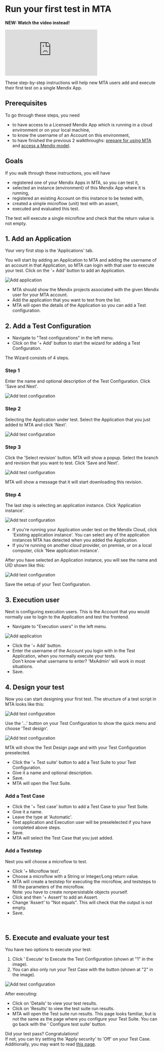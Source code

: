 # Run your first test in MTA

**NEW: Watch the video instead!**
<iframe src="https://player.vimeo.com/video/852636928?h=601d67c079" frameborder="0" allow="autoplay; fullscreen" allowfullscreen></iframe>
<br/>

These step-by-step instructions will help new MTA users add and execute their first test on a single Mendix App.

## Prerequisites

To go through these steps, you need
- to have access to a Licensed Mendix App which is running in a cloud environment or on your local machine,
- to know the username of an Account on this environment,
- to have finished the previous 2 walkthroughs: [prepare for using MTA](prepare-for-using-mta) and [access a Mendix model](access-mendix-model).

## Goals

If you walk through these instructions, you will have 
- registered one of your Mendix Apps in MTA, so you can test it,
- selected an instance (environment) of this Mendix App where it is running,  
- registered an existing Account on this instance to be tested with,
- created a simple microflow (unit) test with an assert,
- executed and evaluated this test.

The test will execute a single microflow and check that the return value is not empty.

## 1. Add an Application

Your very first stop is the 'Applications' tab. 

You will start by adding an Application to MTA and adding the username of an account in that Application, so MTA can login with that user to execute your test.
Click on the '+ Add' button to add an Application.

![Add application](images/run_first_test/00.png)

- MTA should show the Mendix projects associated with the given Mendix user for your MTA account.
- Add the application that you want to test from the list.
- MTA will open the details of the Application so you can add a Test configuration. 

## 2. Add a Test Configuration

- Navigate to "Test configurations" in the left menu.
- Click on the '+ Add' button to start the wizard for adding a Test Configuration.


The Wizard consists of 4 steps. 

### Step 1

Enter the name and optional description of the Test Configuration. Click 'Save and Next'. 


![Add test configuration](images/run_first_test/03.png)


### Step 2


Selecting the Application under test. Select the Application that you just added to MTA and click 'Next'.


![Add test configuration](images/run_first_test/04.png)


### Step 3


Click the 'Select revision' button. MTA will show a popup. Select the branch and revision that you want to test. Click 'Save and Next'. 


![Add test configuration](images/run_first_test/05.png)


MTA will show a message that it will start downloading this revision.

### Step 4

The last step is selecting an application instance. Click 'Application instance'.


![Add test configuration](images/run_first_test/06.png)


- If you're running your Application under test on the Mendix Cloud, click 'Existing application instance'. You can select any of the application instances MTA has detected when you added the Application.
- If you're running on another cloud provider, on premise, or on a local computer, click 'New application instance'. 

After you have selected an Application instance, you will see the name and UID shown like this:


![Add test configuration](images/run_first_test/07.png)


Save the setup of your Test Configuration.

## 3. Execution user

Next is configuring execution users. This is the Account that you would normally use to login to the Application and test the frontend. 

- Navigate to "Execution users" in the left menu.

![Add application](images/run_first_test/01.png)

- Click the '+ Add' button.
- Enter the username of the Account you login with in the Test Application, when you normally execute your tests.<br/>Don't know what username to enter?  'MxAdmin' will work in most situations.
- Save. 


## 4. Design your test

Now you can start designing your first test. 
The structure of a test script in MTA looks like this:

![Add test configuration](images/run_first_test/test_configuration_scheme.png)


Use the '...' button on your Test Configuration to show the quick menu and choose 'Test design'.

![Add test configuration](images/run_first_test/08.png)

MTA will show the Test Design page and with your Test Configuration preselected.
- Click the '+ Test suite' button to add a Test Suite to your Test Configuration.
- Give it a name and optional description.
- Save.
- MTA will open the Test Suite.

### Add a Test Case
- Click the '+ Test case' button to add a Test Case to your Test Suite.
- Give it a name.
- Leave the type at 'Automatic'.
- Test application and Execution user will be preselelected if you have completed above steps.
- Save.
- MTA will select the Test Case that you just added.

### Add a Teststep
Next you will choose a microflow to test.
- Click '+ Microflow test'.
- Choose a microflow with a String or Integer/Long return value.  
- MTA will create a teststep for executing the microflow, and teststeps to fill the parameters of the microflow. <br/>Note: you have to create nonpersistable objects yourself. 
- Click <i class="fal fa-ballot-check"></i> and then '+ Assert' to add an Assert.
- Change 'Assert' to "Not equals". This will check that the output is not empty.
- Save.
<br/>

## 5. Execute and evaluate your test

You have two options to execute your test:
1. Click '<i class="fas fa-play"></i> Execute' to Execute the Test Configuration (shown at "1" in the image).
2. You can also only run your Test Case with the <i class="fas fa-play"></i> button (shown at "2" in the image).

![Add test configuration](images/run_first_test/09.png)

After executing:
- Click on 'Details' to view your test results.
- Click on 'Results' to view the test suite run results.
- MTA will open the Test suite run results. This page looks familiar, but is not the same as the page where you configure your Test Suite. You can go back with the '<i class="fas fa-cog"></i> Configure test suite' button.

Did your test pass? Congratulations! <br/>
If not, you can try setting the 'Apply security' to 'Off' on your Test Case. <br/>
Additionally, you may want to read [this page](deal-with-failed-testrun).